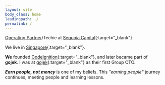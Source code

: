 ```yaml
---
layout: site
body_class: home
leadingpath: ./
permalink: /
---
```


[Operating Partner](https://en.wikipedia.org/wiki/Operating_partner)/Techie at [Sequoia Capital](https://www.sequoiacap.com/india){:target="_blank"}

We live in [Singapore](https://en.wikipedia.org/wiki/Singapore){:target="_blank"}. 

**We** founded [CodeIgnition](https://twitter.com/codeignition){:target="_blank"}, and later became part of **gojek**. I was at [gojek](https://gojek.com){:target="_blank"} as their first Group CTO.

_**Earn people, not money**_ is one of my beliefs. This _"earning people"_ journey continues, meeting people and learning lessons. 
